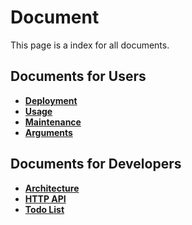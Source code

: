# Document

This page is a index for all documents.

## Documents for Users

- **[Deployment](deployment.md)** 
- **[Usage](usage.md)** 
- **[Maintenance](maintenance.md)** 
- **[Arguments](arguments.md)**

## Documents for Developers

- **[Architecture](architecture.md)** 
- **[HTTP API](http_api.md)**
- **[Todo List](todo_list.md)**

